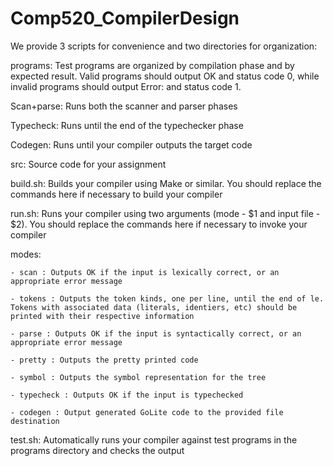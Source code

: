 # Comp520_CompilerDesign

We provide 3 scripts for convenience and two directories for organization:

programs: Test programs are organized by compilation phase and by expected result. Valid programs should output OK and status code 0, while invalid programs should output Error: <description> and status code 1.
 
Scan+parse: Runs both the scanner and parser phases

Typecheck: Runs until the end of the typechecker phase

Codegen: Runs until your compiler outputs the target code

src: Source code for your assignment

build.sh: Builds your compiler using Make or similar. You should replace the commands here if necessary to build your compiler

run.sh: Runs your compiler using two arguments (mode - $1 and input file - $2). You should replace the commands here if necessary to invoke your compiler
  
 modes:
 
    - scan : Outputs OK if the input is lexically correct, or an appropriate error message
    
    - tokens : Outputs the token kinds, one per line, until the end of le. Tokens with associated data (literals, identiers, etc) should be printed with their respective information
    
    - parse : Outputs OK if the input is syntactically correct, or an appropriate error message
    
    - pretty : Outputs the pretty printed code
    
    - symbol : Outputs the symbol representation for the tree
    
    - typecheck : Outputs OK if the input is typechecked
    
    - codegen : Output generated GoLite code to the provided file destination
    
test.sh: Automatically runs your compiler against test programs in the programs directory and checks the output
